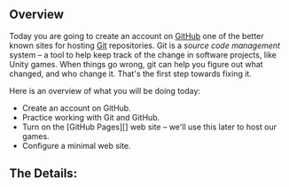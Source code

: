## Overview

Today you are going to create an account on [GitHub][] one of the better known sites for hosting [Git][] repositories. Git is a _source code management_ system – a tool to help keep track of the change in software projects, like Unity games. When things go wrong, git can help you figure out what changed, and who change it. That's the first step towards fixing it.

Here is an overview of what you will be doing today:

* Create an account on GitHub.
* Practice working with Git and GitHub.
* Turn on the [GitHub Pages][] web site – we'll use this later to host our games.
* Configure a minimal web site.

## The Details:

[github]: <https://github.com>
[git]: <https://git-scm.com>
[github-pages]: <https://pages.github.com>
[hello-world]: <https://guides.github.com/activities/hello-world/>
[setup-gh-pages]: <https://guides.github.com/features/pages/>
